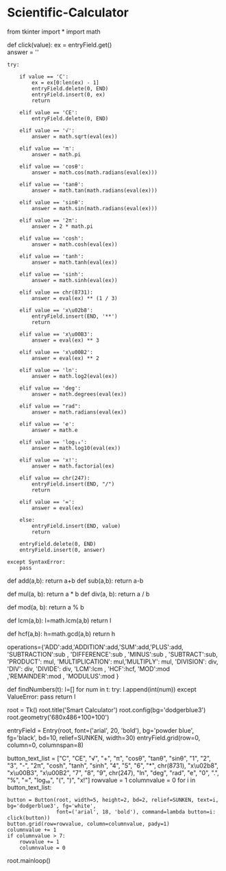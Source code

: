 # Scientific-Calculator

from tkinter import *
import math


def click(value):
    ex = entryField.get()  
    answer = ''

    try:

        if value == 'C':
            ex = ex[0:len(ex) - 1]  
            entryField.delete(0, END)
            entryField.insert(0, ex)
            return

        elif value == 'CE':
            entryField.delete(0, END)

        elif value == '√':
            answer = math.sqrt(eval(ex))

        elif value == 'π':
            answer = math.pi

        elif value == 'cosθ':
            answer = math.cos(math.radians(eval(ex)))

        elif value == 'tanθ':
            answer = math.tan(math.radians(eval(ex)))

        elif value == 'sinθ':
            answer = math.sin(math.radians(eval(ex)))

        elif value == '2π':
            answer = 2 * math.pi

        elif value == 'cosh':
            answer = math.cosh(eval(ex))

        elif value == 'tanh':
            answer = math.tanh(eval(ex))

        elif value == 'sinh':
            answer = math.sinh(eval(ex))

        elif value == chr(8731):
            answer = eval(ex) ** (1 / 3)

        elif value == 'x\u02b8':  
            entryField.insert(END, '**')
            return

        elif value == 'x\u00B3':
            answer = eval(ex) ** 3

        elif value == 'x\u00B2':
            answer = eval(ex) ** 2

        elif value == 'ln':
            answer = math.log2(eval(ex))

        elif value == 'deg':
            answer = math.degrees(eval(ex))

        elif value == "rad":
            answer = math.radians(eval(ex))

        elif value == 'e':
            answer = math.e

        elif value == 'log₁₀':
            answer = math.log10(eval(ex))

        elif value == 'x!':
            answer = math.factorial(ex)

        elif value == chr(247):  
            entryField.insert(END, "/")
            return

        elif value == '=':
            answer = eval(ex)

        else:
            entryField.insert(END, value)
            return

        entryField.delete(0, END)
        entryField.insert(0, answer)

    except SyntaxError:
        pass

def add(a,b):
    return a+b
def sub(a,b):
    return a-b

def mul(a, b):
    return a * b
def div(a, b):
    return a / b

def mod(a, b):
    return a % b

def lcm(a,b):
    l=math.lcm(a,b)
    return l

def hcf(a,b):
    h=math.gcd(a,b)
    return h

operations={'ADD':add,'ADDITION':add,'SUM':add,'PLUS':add,
            'SUBTRACTION':sub , 'DIFFERENCE':sub , 'MINUS':sub , 'SUBTRACT':sub,
            'PRODUCT': mul, 'MULTIPLICATION': mul,'MULTIPLY': mul,
            'DIVISION': div, 'DIV': div, 'DIVIDE': div,
            'LCM':lcm , 'HCF':hcf,
            'MOD':mod ,'REMAINDER':mod , 'MODULUS':mod }


def findNumbers(t):
    l=[]
    for num in t:
        try:
            l.append(int(num))
        except ValueError:
            pass
    return l




root = Tk()
root.title('Smart Calculator')
root.config(bg='dodgerblue3')
root.geometry('680x486+100+100')


entryField = Entry(root, font=('arial', 20, 'bold'), bg='powder blue', fg='black', bd=10, relief=SUNKEN, width=30)
entryField.grid(row=0, column=0, columnspan=8)


button_text_list = ["C", "CE", "√", "+", "π", "cosθ", "tanθ", "sinθ",
                    "1", "2", "3", "-", "2π", "cosh", "tanh", "sinh",
                    "4", "5", "6", "*", chr(8731), "x\u02b8", "x\u00B3", "x\u00B2",
                    "7", "8", "9", chr(247), "ln", "deg", "rad", "e",
                    "0", ".", "%", "=", "log₁₀", "(", ")", "x!"]
rowvalue = 1
columnvalue = 0
for i in button_text_list:

    button = Button(root, width=5, height=2, bd=2, relief=SUNKEN, text=i, bg='dodgerblue3', fg='white',
                    font=('arial', 18, 'bold'), command=lambda button=i: click(button))
    button.grid(row=rowvalue, column=columnvalue, pady=1)
    columnvalue += 1
    if columnvalue > 7:
        rowvalue += 1
        columnvalue = 0

root.mainloop()
